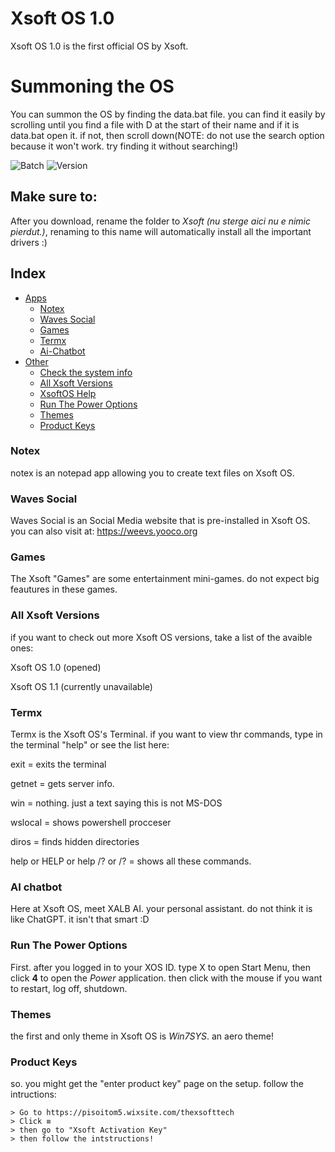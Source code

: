 # Xsoft OS 1.0
Xsoft OS 1.0 is the first official OS by Xsoft.

# Summoning the OS
You can summon the OS by finding the data.bat file. you can find it easily by scrolling until you find a file with D at the start of their name and if it is data.bat open it. if not, then scroll down(NOTE: do not use the search option because it won't work. try finding it without searching!)


![Batch](https://img.shields.io/badge/Batch-%23000000.svg?style=for-the-badge&logo=GNUBash&logoColor=white)
![Version](https://img.shields.io/badge/Version-1.09b-9cf?style=for-the-badge)

## Make sure to:
After you download, rename the folder to _Xsoft (nu sterge aici nu e nimic pierdut.)_, renaming to this name will automatically install all the important drivers :)


## Index
- [Apps](apps)
    - [Notex](#notex)
    - [Waves Social](#waves-social)
    - [Games](#games)
    - [Termx](#xsoftos-terminal)
    - [Ai-Chatbot](#ai-chatbot)
- [Other](other)
    - [Check the system info](#check-system-info)
    - [All Xsoft Versions](#all-xsoft-os-versions)
    - [XsoftOS Help](#xsoftos-help)
    - [Run The Power Options](#run-the-power-options)
    - [Themes](#themes)
    - [Product Keys](#product-keys)



























    
     
     
     
     
     
     
     
     
     













### Notex
notex is an notepad app allowing you to create text files on Xsoft OS.










### Waves Social
Waves Social is an Social Media website that is pre-installed in Xsoft OS. you can also visit at: https://weevs.yooco.org















### Games
The Xsoft "Games" are some entertainment mini-games. do not expect big feautures in these games.


















### All Xsoft Versions
if you want to check out more Xsoft OS versions, take a list of the avaible ones:

Xsoft OS 1.0 (opened)

Xsoft OS 1.1 (currently unavailable)





















### Termx
Termx is the Xsoft OS's Terminal. if you want to view thr commands, type in the terminal "help" or see the list here:

exit = exits the terminal

getnet = gets server info.

win = nothing. just a text saying this is not MS-DOS

wslocal = shows powershell procceser

diros = finds hidden directories

help or HELP or help /? or /? = shows all these commands.





















### AI chatbot
Here at Xsoft OS, meet XALB AI. your personal assistant. do not think it is like ChatGPT. it isn't that smart :D
























### Run The Power Options
First. after you logged in to your XOS ID. type X to open Start Menu, then click __4__ to open the _Power_ application. then click with the mouse if you want to restart, log off, shutdown.
























### Themes
the first and only theme in Xsoft OS is _Win7SYS_. an aero theme!
























### Product Keys
so. you might get the "enter product key" page on the setup. follow the intructions:
```
> Go to https://pisoitom5.wixsite.com/thexsofttech
> Click ≡
> then go to "Xsoft Activation Key"
> then follow the intstructions!
        
